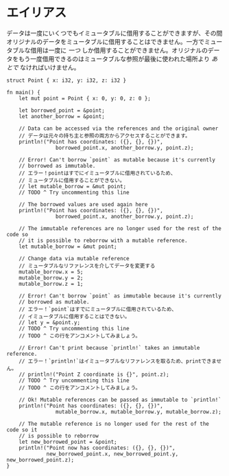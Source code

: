 <!--
# Aliasing
-->
# エイリアス

<!--
Data can be immutably borrowed any number of times, but while immutably
borrowed, the original data can't be mutably borrowed. On the other hand, only
*one* mutable borrow is allowed at a time. The original data can be borrowed
again only *after* the mutable reference has been used for the last time.
-->
データは一度にいくつでもイミュータブルに借用することができますが、その間オリジナルのデータをミュータブルに借用することはできません。一方でミュータブルな借用は一度に *一つ* しか借用することができません。オリジナルのデータをもう一度借用できるのはミュータブルな参照が最後に使われた場所より *あとで* なければいけません。

```rust,editable
struct Point { x: i32, y: i32, z: i32 }

fn main() {
    let mut point = Point { x: 0, y: 0, z: 0 };

    let borrowed_point = &point;
    let another_borrow = &point;

    // Data can be accessed via the references and the original owner
    // データは元々の持ち主と参照の両方からアクセスすることができます。
    println!("Point has coordinates: ({}, {}, {})",
                borrowed_point.x, another_borrow.y, point.z);

    // Error! Can't borrow `point` as mutable because it's currently
    // borrowed as immutable.
    // エラー！pointはすでにイミュータブルに借用されているため、
    // ミュータブルに借用することができない。
    // let mutable_borrow = &mut point;
    // TODO ^ Try uncommenting this line

    // The borrowed values are used again here
    println!("Point has coordinates: ({}, {}, {})",
                borrowed_point.x, another_borrow.y, point.z);

    // The immutable references are no longer used for the rest of the code so
    // it is possible to reborrow with a mutable reference.
    let mutable_borrow = &mut point;

    // Change data via mutable reference
    // ミュータブルなリファレンスを介してデータを変更する
    mutable_borrow.x = 5;
    mutable_borrow.y = 2;
    mutable_borrow.z = 1;

    // Error! Can't borrow `point` as immutable because it's currently
    // borrowed as mutable.
    // エラー！`point`はすでにミュータブルに借用されているため、
    // イミュータブルに借用することはできない。
    // let y = &point.y;
    // TODO ^ Try uncommenting this line
    // TODO ^ この行をアンコメントしてみましょう。

    // Error! Can't print because `println!` takes an immutable reference.
    // エラー！`println!`はイミュータブルなリファレンスを取るため、printできません。
    // println!("Point Z coordinate is {}", point.z);
    // TODO ^ Try uncommenting this line
    // TODO ^ この行をアンコメントしてみましょう。

    // Ok! Mutable references can be passed as immutable to `println!`
    println!("Point has coordinates: ({}, {}, {})",
                mutable_borrow.x, mutable_borrow.y, mutable_borrow.z);

    // The mutable reference is no longer used for the rest of the code so it
    // is possible to reborrow
    let new_borrowed_point = &point;
    println!("Point now has coordinates: ({}, {}, {})",
             new_borrowed_point.x, new_borrowed_point.y, new_borrowed_point.z);
}
```
